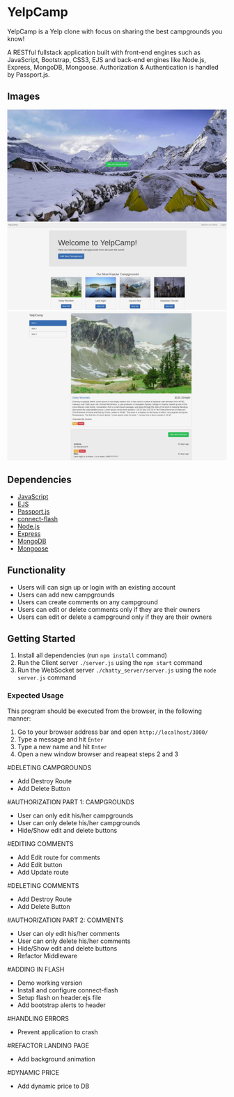 # YelpCamp

YelpCamp is a Yelp clone with focus on sharing the best campgrounds you know!

A RESTful fullstack application built with front-end engines such as JavaScript, Bootstrap, CSS3, EJS and back-end engines like Node.js, Express, MongoDB, Mongoose. Authorization & Authentication is handled by Passport.js.

## Images

!["landing"](https://github.com/PointCodeZero/YelpCamp/blob/master/docs/landing.jpg)
!["main"](https://github.com/PointCodeZero/YelpCamp/blob/master/docs/main.jpg)
!["campground"](https://github.com/PointCodeZero/YelpCamp/blob/master/docs/campground.jpg)

## Dependencies

- [JavaScript](https://www.javascript.com/)
- [EJS](https://ejs.co/)
- [Passport.js](http://www.passportjs.org/)
- [connect-flash](https://github.com/jaredhanson/connect-flash)
- [Node.js](https://nodejs.org/en/)
- [Express](http://expressjs.com/)
- [MongoDB](https://www.mongodb.com/)
- [Mongoose](https://mongoosejs.com/)

## Functionality

- Users will can sign up or login with an existing account
- Users can add new campgrounds
- Users can create comments on any campground
- Users can edit or delete comments only if they are their owners
- Users can edit or delete a campground only if they are their owners

## Getting Started

1. Install all dependencies (run `npm install` command)
2. Run the Client server `./server.js` using the `npm start` command
3. Run the WebSocket server `./chatty_server/server.js` using the `node server.js` command

### Expected Usage

This program should be executed from the browser, in the following manner:

1. Go to your browser address bar and open `http://localhost/3000/`
2. Type a message and hit `Enter`
3. Type a new name and hit `Enter`
4. Open a new window browser and reapeat steps 2 and 3

#DELETING CAMPGROUNDS

- Add Destroy Route
- Add Delete Button

#AUTHORIZATION PART 1: CAMPGROUNDS

- User can only edit his/her campgrounds
- User can only delete his/her campgrounds
- Hide/Show edit and delete buttons

#EDITING COMMENTS

- Add Edit route for comments
- Add Edit button
- Add Update route

#DELETING COMMENTS

- Add Destroy Route
- Add Delete Button

#AUTHORIZATION PART 2: COMMENTS

- User can oly edit his/her comments
- User can only delete his/her comments
- Hide/Show edit and delete buttons
- Refactor Middleware

#ADDING IN FLASH

- Demo working version
- Install and configure connect-flash
- Setup flash on header.ejs file
- Add bootstrap alerts to header

#HANDLING ERRORS

- Prevent application to crash

#REFACTOR LANDING PAGE

- Add background animation

#DYNAMIC PRICE

- Add dynamic price to DB
